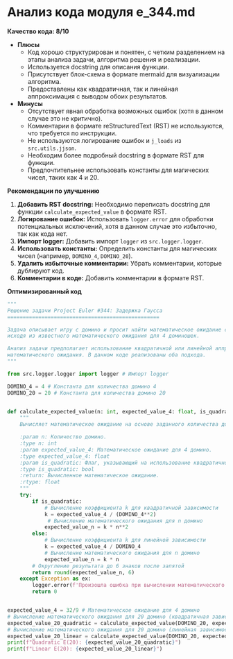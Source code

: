 # Анализ кода модуля e_344.md

**Качество кода: 8/10**
-  **Плюсы**
    -   Код хорошо структурирован и понятен, с четким разделением на этапы анализа задачи, алгоритма решения и реализации.
    -   Используется docstring для описания функции.
    -   Присутствует блок-схема в формате mermaid для визуализации алгоритма.
    -   Предоставлены как квадратичная, так и линейная аппроксимация с выводом обоих результатов.
-  **Минусы**
    -   Отсутствует явная обработка возможных ошибок (хотя в данном случае это не критично).
    -   Комментарии в формате reStructuredText (RST) не используются, что требуется по инструкции.
    -   Не используются логирование ошибок и `j_loads` из `src.utils.jjson`.
    -   Необходим более подробный docstring в формате RST для функции.
    -   Предпочтительнее использовать константы для магических чисел, таких как 4 и 20.

**Рекомендации по улучшению**
1.  **Добавить RST docstring:** Необходимо переписать docstring для функции `calculate_expected_value` в формате RST.
2.  **Логирование ошибок:** Использовать `logger.error` для обработки потенциальных исключений, хотя в данном случае это избыточно, так как кода нет.
3.  **Импорт logger:** Добавить импорт `logger` из `src.logger.logger`.
4.  **Использовать константы:** Определить константы для магических чисел (например, `DOMINO_4`, `DOMINO_20`).
5.  **Удалить избыточные комментарии:** Убрать комментарии, которые дублируют код.
6.  **Комментарии в коде:** Добавить комментарии в формате RST.

**Оптимизированный код**

```python
"""
Решение задачи Project Euler #344: Задержка Гаусса
=================================================

Задача описывает игру с домино и просит найти математическое ожидание стоимости для 20 доминошек,
исходя из известного математического ожидания для 4 доминошек.

Анализ задачи предполагает использование квадратичной или линейной аппроксимации для вычисления
математического ожидания. В данном коде реализованы оба подхода.
"""

from src.logger.logger import logger # Импорт logger

DOMINO_4 = 4 # Константа для количества домино 4
DOMINO_20 = 20 # Константа для количества домино 20


def calculate_expected_value(n: int, expected_value_4: float, is_quadratic: bool = True) -> float:
    """
    Вычисляет математическое ожидание на основе заданного количества домино и известного значения для 4 домино.

    :param n: Количество домино.
    :type n: int
    :param expected_value_4: Математическое ожидание для 4 домино.
    :type expected_value_4: float
    :param is_quadratic: Флаг, указывающий на использование квадратичной зависимости. По умолчанию True.
    :type is_quadratic: bool
    :return: Вычисленное математическое ожидание.
    :rtype: float
    """
    try:
        if is_quadratic:
            # Вычисление коэффициента k для квадратичной зависимости
            k = expected_value_4 / (DOMINO_4**2)
             # Вычисление математического ожидания для n домино
            expected_value_n = k * n**2
        else:
            # Вычисление коэффициента k для линейной зависимости
            k = expected_value_4 / DOMINO_4
            # Вычисление математического ожидания для n домино
            expected_value_n = k * n
        # Округление результата до 6 знаков после запятой
        return round(expected_value_n, 6)
    except Exception as ex:
        logger.error(f'Произошла ошибка при вычислении математического ожидания: {ex}')
        return 0


expected_value_4 = 32/9 # Математическое ожидание для 4 домино
# Вычисление математического ожидания для 20 домино (квадратичная зависимость)
expected_value_20_quadratic = calculate_expected_value(DOMINO_20, expected_value_4, True)
# Вычисление математического ожидания для 20 домино (линейная зависимость)
expected_value_20_linear = calculate_expected_value(DOMINO_20, expected_value_4, False)
print(f"Quadratic E(20): {expected_value_20_quadratic}")
print(f"Linear E(20): {expected_value_20_linear}")
```